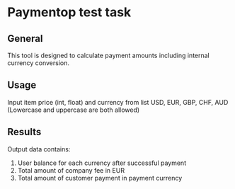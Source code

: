 # Paymentop test task

## General
This tool is designed to calculate payment amounts including internal currency conversion.

## Usage
Input item price (int, float) and currency from list USD, EUR, GBP, CHF, AUD (Lowercase and uppercase are both allowed)

## Results
Output data contains: 
1. User balance for each currency after successful payment
2. Total amount of company fee in EUR
3. Total amount of customer payment in payment currency